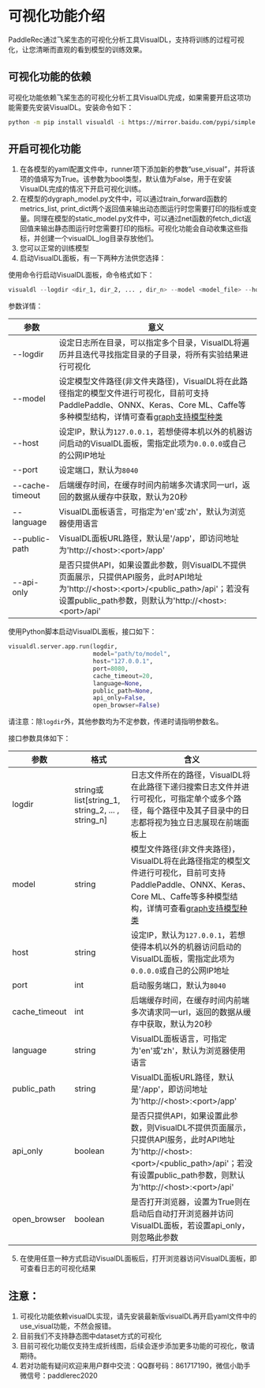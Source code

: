 # 可视化功能介绍
PaddleRec通过飞桨生态的可视化分析工具VisualDL，支持将训练的过程可视化，让您清晰而直观的看到模型的训练效果。

## 可视化功能的依赖
可视化功能依赖飞桨生态的可视化分析工具VisualDL完成，如果需要开启这项功能需要先安装VisualDL。安装命令如下：
```bash
python -m pip install visualdl -i https://mirror.baidu.com/pypi/simple
```

## 开启可视化功能
1. 在各模型的yaml配置文件中，runner项下添加新的参数“use_visual”，并将该项的值填写为True。该参数为bool类型，默认值为False，用于在安装VisualDL完成的情况下开启可视化训练。
2. 在模型的dygraph_model.py文件中，可以通过train_forward函数的metrics_list, print_dict两个返回值来输出动态图运行时您需要打印的指标或变量。同理在模型的static_model.py文件中，可以通过net函数的fetch_dict返回值来输出静态图运行时您需要打印的指标。可视化功能会自动收集这些指标，并创建一个visualDL_log目录存放他们。
3. 您可以正常的训练模型
4. 启动VisualDL面板，有一下两种方法供您选择：

使用命令行启动VisualDL面板，命令格式如下：
```python
visualdl --logdir <dir_1, dir_2, ... , dir_n> --model <model_file> --host <host> --port <port> --cache-timeout <cache_timeout> --language <language> --public-path <public_path> --api-only
```

参数详情：

| 参数            | 意义                                                         |
| --------------- | ------------------------------------------------------------ |
| --logdir        | 设定日志所在目录，可以指定多个目录，VisualDL将遍历并且迭代寻找指定目录的子目录，将所有实验结果进行可视化 |
| --model         | 设定模型文件路径(非文件夹路径)，VisualDL将在此路径指定的模型文件进行可视化，目前可支持PaddlePaddle、ONNX、Keras、Core ML、Caffe等多种模型结构，详情可查看[graph支持模型种类](./docs/components/README.md#%E5%8A%9F%E8%83%BD%E6%93%8D%E4%BD%9C%E8%AF%B4%E6%98%8E-2) |
| --host          | 设定IP，默认为`127.0.0.1`，若想使得本机以外的机器访问启动的VisualDL面板，需指定此项为`0.0.0.0`或自己的公网IP地址                                    |
| --port          | 设定端口，默认为`8040`                                       |
| --cache-timeout | 后端缓存时间，在缓存时间内前端多次请求同一url，返回的数据从缓存中获取，默认为20秒 |
| --language      | VisualDL面板语言，可指定为'en'或'zh'，默认为浏览器使用语言   |
| --public-path   | VisualDL面板URL路径，默认是'/app'，即访问地址为'http://&lt;host&gt;:&lt;port&gt;/app' |
| --api-only      | 是否只提供API，如果设置此参数，则VisualDL不提供页面展示，只提供API服务，此时API地址为'http://&lt;host&gt;:&lt;port&gt;/&lt;public_path&gt;/api'；若没有设置public_path参数，则默认为'http://&lt;host&gt;:&lt;port&gt;/api' |

使用Python脚本启动VisualDL面板，接口如下：

```python
visualdl.server.app.run(logdir,
                        model="path/to/model",
                        host="127.0.0.1",
                        port=8080,
                        cache_timeout=20,
                        language=None,
                        public_path=None,
                        api_only=False,
                        open_browser=False)
```

请注意：除`logdir`外，其他参数均为不定参数，传递时请指明参数名。

接口参数具体如下：

| 参数          | 格式                                             | 含义                                                         |
| ------------- | ------------------------------------------------ | ------------------------------------------------------------ |
| logdir        | string或list[string_1, string_2, ... , string_n] | 日志文件所在的路径，VisualDL将在此路径下递归搜索日志文件并进行可视化，可指定单个或多个路径，每个路径中及其子目录中的日志都将视为独立日志展现在前端面板上 |
| model         | string                                           | 模型文件路径(非文件夹路径)，VisualDL将在此路径指定的模型文件进行可视化，目前可支持PaddlePaddle、ONNX、Keras、Core ML、Caffe等多种模型结构，详情可查看[graph支持模型种类](./docs/components/README.md#%E5%8A%9F%E8%83%BD%E6%93%8D%E4%BD%9C%E8%AF%B4%E6%98%8E-2) |
| host          | string                                           | 设定IP，默认为`127.0.0.1`，若想使得本机以外的机器访问启动的VisualDL面板，需指定此项为`0.0.0.0`或自己的公网IP地址                       |
| port          | int                                              | 启动服务端口，默认为`8040`                                   |
| cache_timeout | int                                              | 后端缓存时间，在缓存时间内前端多次请求同一url，返回的数据从缓存中获取，默认为20秒 |
| language      | string                                           | VisualDL面板语言，可指定为'en'或'zh'，默认为浏览器使用语言   |
| public_path   | string                                           | VisualDL面板URL路径，默认是'/app'，即访问地址为'http://&lt;host&gt;:&lt;port&gt;/app' |
| api_only      | boolean                                          | 是否只提供API，如果设置此参数，则VisualDL不提供页面展示，只提供API服务，此时API地址为'http://&lt;host&gt;:&lt;port&gt;/&lt;public_path&gt;/api'；若没有设置public_path参数，则默认为'http://&lt;host&gt;:&lt;port&gt;/api' |
| open_browser  | boolean                                          | 是否打开浏览器，设置为True则在启动后自动打开浏览器并访问VisualDL面板，若设置api_only，则忽略此参数 |

5. 在使用任意一种方式启动VisualDL面板后，打开浏览器访问VisualDL面板，即可查看日志的可视化结果

## 注意：
1. 可视化功能依赖visualDL实现，请先安装最新版visualDL再开启yaml文件中的use_visual功能，不然会报错。
2. 目前我们不支持静态图中dataset方式的可视化
3. 目前可视化功能仅支持生成折线图，后续会逐步添加更多功能的可视化，敬请期待。
4. 若对功能有疑问欢迎来用户群中交流：QQ群号码：861717190，微信小助手微信号：paddlerec2020
